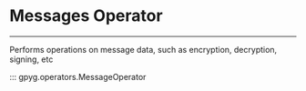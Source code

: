 # Messages Operator

---

Performs operations on message data, such as encryption, decryption, signing, etc

::: gpyg.operators.MessageOperator